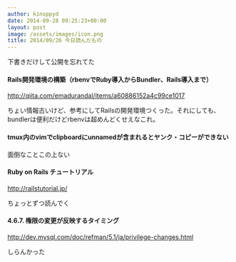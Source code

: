 ```yaml
---
author: kinoppyd
date: 2014-09-28 09:25:23+00:00
layout: post
image: /assets/images/icon.png
title: 2014/09/26 今日読んだもの
---
```


下書きだけして公開を忘れてた


#### Rails開発環境の構築（rbenvでRuby導入からBundler、Rails導入まで）


http://qiita.com/emadurandal/items/a60886152a4c99ce1017

ちょい情報古いけど、参考にしてRailsの開発環境つくった。それにしても、bundlerは便利だけどrbenvは超めんどくせえなこれ。


#### tmux内のvimでclipboardにunnamedが含まれるとヤンク・コピーができない


面倒なことこの上ない


#### Ruby on Rails チュートリアル


http://railstutorial.jp/

ちょっとずつ読んでく




#### 4.6.7. 権限の変更が反映するタイミング


http://dev.mysql.com/doc/refman/5.1/ja/privilege-changes.html

しらんかった
